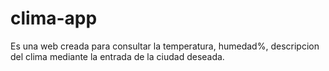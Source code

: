 # clima-app
Es una web creada para consultar la temperatura, humedad%, descripcion del clima mediante la entrada de la ciudad deseada.
